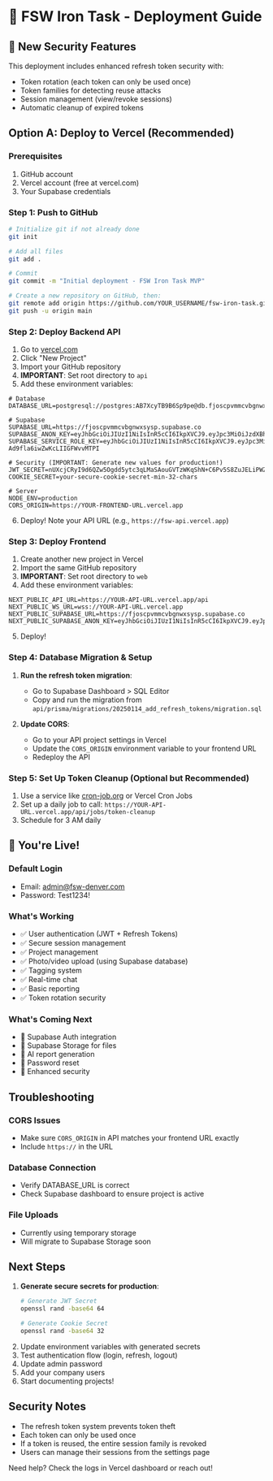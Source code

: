 # 🚀 FSW Iron Task - Deployment Guide

## 🔐 New Security Features
This deployment includes enhanced refresh token security with:
- Token rotation (each token can only be used once)
- Token families for detecting reuse attacks
- Session management (view/revoke sessions)
- Automatic cleanup of expired tokens

## Option A: Deploy to Vercel (Recommended)

### Prerequisites
1. GitHub account
2. Vercel account (free at vercel.com)
3. Your Supabase credentials

### Step 1: Push to GitHub
```bash
# Initialize git if not already done
git init

# Add all files
git add .

# Commit
git commit -m "Initial deployment - FSW Iron Task MVP"

# Create a new repository on GitHub, then:
git remote add origin https://github.com/YOUR_USERNAME/fsw-iron-task.git
git push -u origin main
```

### Step 2: Deploy Backend API
1. Go to [vercel.com](https://vercel.com)
2. Click "New Project"
3. Import your GitHub repository
4. **IMPORTANT**: Set root directory to `api`
5. Add these environment variables:

```env
# Database
DATABASE_URL=postgresql://postgres:AB7XcyTB9B6Sp9pe@db.fjoscpvmmcvbgnwxsysp.supabase.co:5432/postgres

# Supabase
SUPABASE_URL=https://fjoscpvmmcvbgnwxsysp.supabase.co
SUPABASE_ANON_KEY=eyJhbGciOiJIUzI1NiIsInR5cCI6IkpXVCJ9.eyJpc3MiOiJzdXBhYmFzZSIsInJlZiI6ImZqb3NjcHZtbWN2Ymdud3hzeXNwIiwicm9sZSI6ImFub24iLCJpYXQiOjE3NTIyMDcwMzMsImV4cCI6MjA2Nzc4MzAzM30.GFfazb2vdG5mQMmwXxhVflng_6Ir4vksdN7GDAxpXp0
SUPABASE_SERVICE_ROLE_KEY=eyJhbGciOiJIUzI1NiIsInR5cCI6IkpXVCJ9.eyJpc3MiOiJzdXBhYmFzZSIsInJlZiI6ImZqb3NjcHZtbWN2Ymdud3hzeXNwIiwicm9sZSI6InNlcnZpY2Vfcm9sZSIsImlhdCI6MTc1MjIwNzAzMywiZXhwIjoyMDY3NzgzMDMzfQ.z5xnKlXn33niHGPq5-Ad9fla6iwZwKcLIIGFWvvMTPI

# Security (IMPORTANT: Generate new values for production!)
JWT_SECRET=nUXcjCRyI9d6QZw5Ogdd5ytc3qLMaSAouGVTzWKqShN+C6Pv5S8ZuJELiPWZt5boNT9cZI1BQdfCsW9EHpRMyw==
COOKIE_SECRET=your-secure-cookie-secret-min-32-chars

# Server
NODE_ENV=production
CORS_ORIGIN=https://YOUR-FRONTEND-URL.vercel.app
```

6. Deploy! Note your API URL (e.g., `https://fsw-api.vercel.app`)

### Step 3: Deploy Frontend
1. Create another new project in Vercel
2. Import the same GitHub repository
3. **IMPORTANT**: Set root directory to `web`
4. Add these environment variables:

```env
NEXT_PUBLIC_API_URL=https://YOUR-API-URL.vercel.app/api
NEXT_PUBLIC_WS_URL=wss://YOUR-API-URL.vercel.app
NEXT_PUBLIC_SUPABASE_URL=https://fjoscpvmmcvbgnwxsysp.supabase.co
NEXT_PUBLIC_SUPABASE_ANON_KEY=eyJhbGciOiJIUzI1NiIsInR5cCI6IkpXVCJ9.eyJpc3MiOiJzdXBhYmFzZSIsInJlZiI6ImZqb3NjcHZtbWN2Ymdud3hzeXNwIiwicm9sZSI6ImFub24iLCJpYXQiOjE3NTIyMDcwMzMsImV4cCI6MjA2Nzc4MzAzM30.GFfazb2vdG5mQMmwXxhVflng_6Ir4vksdN7GDAxpXp0
```

5. Deploy!

### Step 4: Database Migration & Setup
1. **Run the refresh token migration**:
   - Go to Supabase Dashboard > SQL Editor
   - Copy and run the migration from `api/prisma/migrations/20250114_add_refresh_tokens/migration.sql`
   
2. **Update CORS**:
   - Go to your API project settings in Vercel
   - Update the `CORS_ORIGIN` environment variable to your frontend URL
   - Redeploy the API

### Step 5: Set Up Token Cleanup (Optional but Recommended)
1. Use a service like [cron-job.org](https://cron-job.org) or Vercel Cron Jobs
2. Set up a daily job to call: `https://YOUR-API-URL.vercel.app/api/jobs/token-cleanup`
3. Schedule for 3 AM daily

## 🎉 You're Live!

### Default Login
- Email: admin@fsw-denver.com
- Password: Test1234!

### What's Working
- ✅ User authentication (JWT + Refresh Tokens)
- ✅ Secure session management
- ✅ Project management
- ✅ Photo/video upload (using Supabase database)
- ✅ Tagging system
- ✅ Real-time chat
- ✅ Basic reporting
- ✅ Token rotation security

### What's Coming Next
- 🔄 Supabase Auth integration
- 🔄 Supabase Storage for files
- 🔄 AI report generation
- 🔄 Password reset
- 🔄 Enhanced security

## Troubleshooting

### CORS Issues
- Make sure `CORS_ORIGIN` in API matches your frontend URL exactly
- Include `https://` in the URL

### Database Connection
- Verify DATABASE_URL is correct
- Check Supabase dashboard to ensure project is active

### File Uploads
- Currently using temporary storage
- Will migrate to Supabase Storage soon

## Next Steps
1. **Generate secure secrets for production**:
   ```bash
   # Generate JWT Secret
   openssl rand -base64 64
   
   # Generate Cookie Secret
   openssl rand -base64 32
   ```
2. Update environment variables with generated secrets
3. Test authentication flow (login, refresh, logout)
4. Update admin password
5. Add your company users
6. Start documenting projects!

## Security Notes
- The refresh token system prevents token theft
- Each token can only be used once
- If a token is reused, the entire session family is revoked
- Users can manage their sessions from the settings page

Need help? Check the logs in Vercel dashboard or reach out!